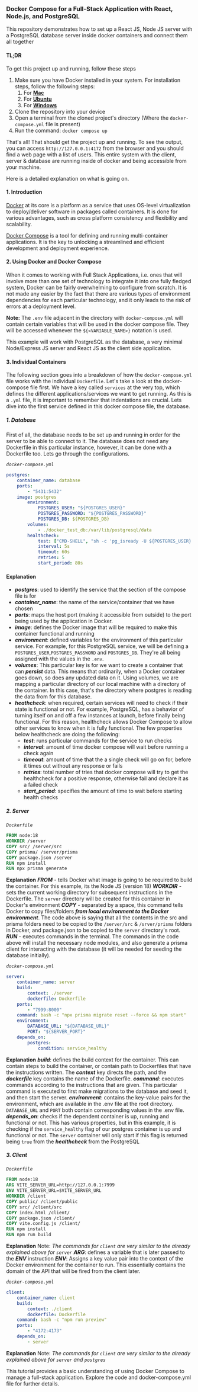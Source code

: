 ### Docker Compose  for a Full-Stack Application with React, Node.js, and PostgreSQL

This repository demonstrates how to set up a React JS, Node JS server with a PostgreSQL database server inside docker containers and connect them all together

#### TL;DR

To get this project up and running, follow these steps

1. Make sure you have Docker installed in your system. For installation steps, follow the following steps:
    1. For **[Mac](https://docs.docker.com/desktop/install/mac-install/)**
    2. For **[Ubuntu](https://docs.docker.com/engine/install/ubuntu/)**
    3. For **[Windows](https://docs.docker.com/desktop/install/linux-install/)**
2. Clone the repository into your device
3. Open a terminal from the cloned project's directory (Where the `docker-compose.yml` file is present)
4. Run the command: `docker compose up`

That's all! That should get the project up and running. To see the output, you can access `http://127.0.0.1:4172` from the browser and you should find a web page with a list of users. This entire system with the client, server & database are running inside of docker and being accessible from your machine.

Here is a detailed explanation on what is going on.

#### **1. Introduction**

[Docker](https://docs.docker.com/) at its core is a platform as a service that uses OS-level virtualization to deploy/deliver software in packages called containers. It is done for various advantages, such as cross platform consistency and flexibility and scalability.

[Docker Compose](https://docs.docker.com/compose/) is a tool for defining and running multi-container applications. It is the key to unlocking a streamlined and efficient development and deployment experience.

#### **2. Using Docker and Docker Compose**

When it comes to working with Full Stack Applications, i.e. ones that will involve more than one set of technology to integrate it into one fully fledged system, Docker can be fairly overwhelming to configure from scratch. It is not made any easier by the fact that there are various types of environment dependencies for each particular technology, and it only leads to the risk of errors at a deployment level.

**Note:** The `.env` file adjacent in the directory with `docker-compose.yml` will contain certain variables that will be used in the docker compose file. They will be accessed whenever the `${<VARIABLE_NAME>}` notation is used.

This example will work with PostgreSQL as the database, a very minimal Node/Express JS server and React JS as the client side application.

#### **3. Individual Containers**

The following section goes into a breakdown of how the `docker-compose.yml` file works with the individual `Dockerfile`. Let's take a look at the docker-compose file first. We have a key called `services` at the very top, which defines the different applications/services we want to get running. As this is a `.yml` file, it is important to remember that indentations are crucial. Lets dive into the first service defined in this docker compose file, the database.

##### **1. Database**
First of all, the database needs to be set up and running in order for the server to be able to connect to it. The database does not need any Dockerfile in this particular instance, however, it can be done with a Dockerfile too. Lets go through the configurations.

*`docker-compose.yml`*
```yml
postgres:
    container_name: database
    ports:
        - "5431:5432"
    image: postgres
        environment:
            POSTGRES_USER: "${POSTGRES_USER}"
            POSTGRES_PASSWORD: "${POSTGRES_PASSWORD}"
            POSTGRES_DB: ${POSTGRES_DB}
        volumes:
            - ./docker_test_db:/var/lib/postgresql/data
        healthcheck:
            test: ["CMD-SHELL", "sh -c 'pg_isready -U ${POSTGRES_USER} -d ${POSTGRES_DB}'"]
            interval: 5s
            timeout: 60s
            retries: 5
            start_period: 80s
```
#### Explanation
- ***postgres***: used to identify the service that the section of the compose file is for
- ***container_name***: the name of the service/container that we have chosen
- ***ports***: maps the host port (making it accessible from outside) to the port being used by the application in Docker.
- ***image***: defines the Docker image that will be required to make this container functional and running
- ***environment***: defined variables for the environment of this particular service. For example, for this PostgreSQL service, we will be defining a `POSTGRES_USER`,`POSTGRES_PASSWORD` and `POSTGRES_DB`. They're all being assigned with the values in the `.env`.
- ***volumes***: This particular key is for we want to create a container that can **_persist_** data. This means that ordinarily, when a Docker container goes down, so does any updated data on it. Using volumes, we are mapping a particular directory of our local machine with a directory of the container. In this case, that's the directory where postgres is reading the data from for this database.
- ***heathcheck***: when required, certain services will need to check if their state is functional or not. For example, PostgreSQL, has a behavior of turning itself on and off a few instances at launch, before finally being functional. For this reason, healthcheck allows Docker Compose to allow other services to know when it is fully functional.
    The few properties below healthcheck are doing the following:
    - ***test***: runs particular commands for the service to run checks
    - ***interval***: amount of time docker compose will wait before running a check again
    - ***timeout***: amount of time that the a single check will go on for, before it times out without any response or fails
    - ***retries***: total number of tries that docker compose will try to get the healthcheck for a positive response, otherwise fail and declare it as a failed check
    - ***start_period***: specifies the amount of time to wait before starting health checks

##### **2. Server**

*`Dockerfile`*
```Dockerfile
FROM node:18
WORKDIR /server
COPY src/ /server/src
COPY prisma/ /server/prisma
COPY package.json /server
RUN npm install
RUN npx prisma generate
```
**Explanation**
***FROM*** - tells Docker what image is going to be required to build the container. For this example, its the Node JS (version 18)
***WORKDIR*** - sets the current working directory for subsequent instructions in the Dockerfile. The `server` directory will be created for this container in Docker's environment
***COPY*** - separated by a space, this command tells Docker to copy files/folders ***from local environment to the Docker environment***. The code above is saying that all the contents in the src and prisma folders need to be copied to the `/server/src` & `/srver/prisma` folders in Docker, and package.json to be copied to the `server` directory's root.
***RUN*** - executes commands in the terminal. The commands in the code above will install the necessary node modules, and also generate a prisma client for interacting with the database (it will be needed for seeding the database initially).

*`docker-compose.yml`*
```yml
server:
    container_name: server
    build:
        context: ./server
        dockerfile: Dockerfile
    ports:
        - "7999:8000"
    command: bash -c "npx prisma migrate reset --force && npm start"
    environment:
        DATABASE_URL: "${DATABASE_URL}"
        PORT: "${SERVER_PORT}"
    depends_on:
        postgres:
            condition: service_healthy
```
**Explanation**
***build***: defines the build context for the container. This can contain steps to build the container, or contain path to Dockerfiles that have the instructions written. The ***context*** key directs the path, and the ***dockerfile*** key contains the name of the Dockerfile.
***command***: executes commands according to the instructions that are given. This particular command is executed to first make migrations to the database and seed it, and then start the server.
***environment***: contains the key-value pairs for the environment, which are available in the .env file at the root directory. `DATABASE_URL` and `PORT` both contain corresponding values in the .env file.
***depends_on***: checks if the dependent container is up, running and functional or not. This has various properties, but in this example, it is checking if the `service_healthy` flag of our postgres container is up and functional or not. The `server` container will only start if this flag is returned being `true` from the ***healthcheck*** from the PostgreSQL 

##### **3. Client**

*`Dockerfile`*
```Dockerfile
FROM node:18
ARG VITE_SERVER_URL=http://127.0.0.1:7999
ENV VITE_SERVER_URL=$VITE_SERVER_URL
WORKDIR /client
COPY public/ /client/public
COPY src/ /client/src
COPY index.html /client/
COPY package.json /client/
COPY vite.config.js /client/
RUN npm install
RUN npm run build
```
**Explanation**
Note: *The commands for `client` are very similar to the already explained above for `server`*
***ARG***: defines a variable that is later passed to the ***ENV*** instruction
***ENV***: Assigns a key value pair into the context of the Docker environment for the container to run. This essentially contains the domain of the API that will be fired from the client later.

*`docker-compose.yml`*
```yml
client:
    container_name: client
    build:
        context: ./client
        dockerfile: Dockerfile
    command: bash -c "npm run preview"
    ports:
        - "4172:4173"
    depends_on:
        - server
```
**Explanation**
Note: *The commands for `client` are very similar to the already explained above for `server` and `postgres`*

This tutorial provides a basic understanding of using Docker Compose to manage a full-stack application. Explore the code and docker-compose.yml file for further details.